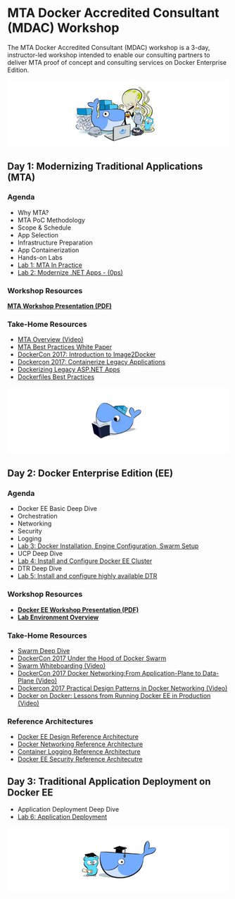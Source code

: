 # MTA Docker Accredited Consultant (MDAC) Workshop

The MTA Docker Accredited Consultant (MDAC) workshop is a 3-day, instructor-led workshop intended to enable our consulting partners to deliver MTA proof of concept and consulting services on Docker Enterprise Edition. 

![](images/docker-family.png) 

## Day 1: Modernizing Traditional Applications (MTA)

### Agenda
- Why MTA?
- MTA PoC Methodology
 - Scope & Schedule
 - App Selection
 - Infrastructure Preparation 
 - App Containerization
- Hands-on Labs
 - [Lab 1: MTA In Practice](labs/mta-in-practice.md)
 - [Lab 2: Modernize .NET Apps - (0ps)](https://github.com/docker/labs/tree/master/dockercon-us-2017/windows-modernize-aspnet-ops)

### Workshop Resources
[**MTA Workshop Presentation (PDF)**](resources/docker_mta_dac_v14.pdf)

### Take-Home Resources

- [MTA Overview (Video)](https://www.youtube.com/watch?v=YWeuPqQXtL0)
- [MTA Best Practices White Paper](https://success.docker.com/article/Docker_Reference_Architecture-_Design_Considerations_and_Best_Practices_to_Modernize_Traditional_Apps_(MTA)_with_Docker_EE)
- [DockerCon 2017: Introduction to Image2Docker](https://www.youtube.com/watch?v=YVfiK72Il5A)
- [Dockercon 2017: Containerize Legacy Applications](https://www.youtube.com/watch?v=gO6jJX4rxW4)
- [Dockerizing Legacy ASP.NET Apps](https://vimeo.com/213914694)
- [Dockerfiles Best Practices](resources/dockerfile_bp.pdf)


![](images/whale.png) 

## Day 2: Docker Enterprise Edition (EE)
### Agenda

- Docker EE Basic Deep Dive
 - Orchestration
 - Networking
 - Security
 - Logging
- [Lab 3: Docker Installation, Engine Configuration, Swarm Setup](labs/swarm.md)
- UCP Deep Dive
- [Lab 4: Install and Configure Docker EE Cluster](labs/ucp.md)
- DTR Deep Dive
- [Lab 5: Install and configure highly available DTR](labs/dtr.md)

### Workshop Resources
- [**Docker EE Workshop Presentation (PDF)**](resources/docker_mta_dac_v1706.pdf)
- [**Lab Environment Overview**](labs/lab-environment.md)

### Take-Home Resources

- [Swarm Deep Dive](https://speakerdeck.com/aaronlehmann/docker-orchestration-beyond-the-basics)
- [DockerCon 2017 Under the Hood of Docker Swarm](https://www.youtube.com/watch?v=Mw4ImA2IB10&t=1466s)
- [Swarm Whiteboarding (Video)](https://www.youtube.com/watch?v=dooPhkXT9yI)
- [DockerCon 2017 Docker Networking:From Application-Plane to Data-Plane (Video)](https://www.youtube.com/watch?v=EAQ-vr0XcPc&t=2568s)
- [Dockercon 2017 Practical Design Patterns in Docker Networking (Video)](https://dockercon.docker.com/watch/zjBnp41ef6McifwWT3yDuR)
- [Docker on Docker: Lessons from Running Docker EE in Production (Video)](https://dockercon.docker.com/watch/N4opJrmP2qVxE9pCijUPwh)

### Reference Architectures

- [Docker EE Design Reference Architecture](https://success.docker.com/article/Docker_Reference_Architecture-_Docker_EE_Best_Practices_and_Design_Considerations_17_03)
- [Docker Networking Reference Architecture](https://success.docker.com/Architecture/Docker_Reference_Architecture%3A_Designing_Scalable%2C_Portable_Docker_Container_Networks)
- [Container Logging Reference Architecture](https://success.docker.com/article/Docker_Reference_Architecture-_Docker_Logging_Design_and_Best_Practices)
- [Docker EE Security Reference Architecutre](https://success.docker.com/article/Docker_Reference_Architecture-_Securing_Docker_EE_and_Security_Best_Practices_17_03)



## Day 3: Traditional Application Deployment on Docker EE


- Application Deployment Deep Dive
- [Lab 6: Application Deployment](labs/deploy.md)


![](images/docker-education.png) 